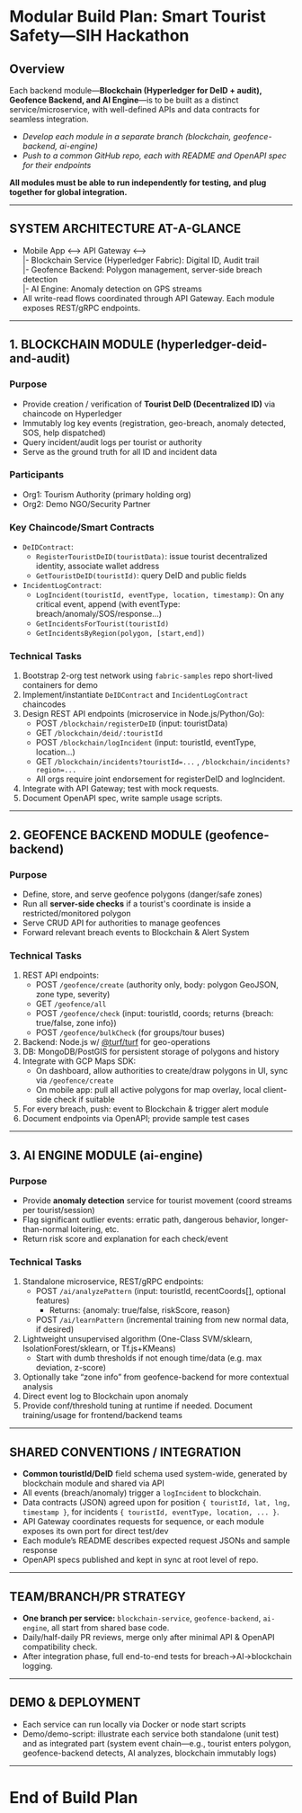 # Modular Build Plan: Smart Tourist Safety—SIH Hackathon

## Overview
Each backend module—**Blockchain (Hyperledger for DeID + audit), Geofence Backend, and AI Engine**—is to be built as a distinct service/microservice, with well-defined APIs and data contracts for seamless integration. 

- *Develop each module in a separate branch (blockchain, geofence-backend, ai-engine)*
- *Push to a common GitHub repo, each with README and OpenAPI spec for their endpoints*

**All modules must be able to run independently for testing, and plug together for global integration.**

---

## SYSTEM ARCHITECTURE AT-A-GLANCE

- Mobile App <—> API Gateway <—> \
  |- Blockchain Service (Hyperledger Fabric): Digital ID, Audit trail\
  |- Geofence Backend: Polygon management, server-side breach detection\
  |- AI Engine: Anomaly detection on GPS streams
- All write-read flows coordinated through API Gateway. Each module exposes REST/gRPC endpoints.

---

## 1. BLOCKCHAIN MODULE (hyperledger-deid-and-audit)

### Purpose
- Provide creation / verification of **Tourist DeID (Decentralized ID)** via chaincode on Hyperledger
- Immutably log key events (registration, geo-breach, anomaly detected, SOS, help dispatched)
- Query incident/audit logs per tourist or authority
- Serve as the ground truth for all ID and incident data

### Participants
- Org1: Tourism Authority (primary holding org)
- Org2: Demo NGO/Security Partner

### Key Chaincode/Smart Contracts
- `DeIDContract`:
    - `RegisterTouristDeID(touristData)`: issue tourist decentralized identity, associate wallet address
    - `GetTouristDeID(touristId)`: query DeID and public fields
- `IncidentLogContract`:
    - `LogIncident(touristId, eventType, location, timestamp)`: On any critical event, append (with eventType: breach/anomaly/SOS/response...)
    - `GetIncidentsForTourist(touristId)`
    - `GetIncidentsByRegion(polygon, [start,end])`

### Technical Tasks
1. Bootstrap 2-org test network using `fabric-samples` repo short-lived containers for demo
2. Implement/instantiate `DeIDContract` and `IncidentLogContract` chaincodes
3. Design REST API endpoints (microservice in Node.js/Python/Go):
    - POST `/blockchain/registerDeID` (input: touristData)
    - GET `/blockchain/deid/:touristId`
    - POST `/blockchain/logIncident` (input: touristId, eventType, location...)
    - GET `/blockchain/incidents?touristId=...` , `/blockchain/incidents?region=...`
    - All orgs require joint endorsement for registerDeID and logIncident.
4. Integrate with API Gateway; test with mock requests.
5. Document OpenAPI spec, write sample usage scripts.

---

## 2. GEOFENCE BACKEND MODULE (geofence-backend)

### Purpose
- Define, store, and serve geofence polygons (danger/safe zones)
- Run all **server-side checks** if a tourist's coordinate is inside a restricted/monitored polygon
- Serve CRUD API for authorities to manage geofences
- Forward relevant breach events to Blockchain & Alert System

### Technical Tasks
1. REST API endpoints:
    - POST `/geofence/create` (authority only, body: polygon GeoJSON, zone type, severity)
    - GET `/geofence/all`
    - POST `/geofence/check` (input: touristId, coords; returns {breach: true/false, zone info})
    - POST `/geofence/bulkCheck` (for groups/tour buses)
2. Backend: Node.js w/ [@turf/turf](https://turfjs.org) for geo-operations
3. DB: MongoDB/PostGIS for persistent storage of polygons and history
4. Integrate with GCP Maps SDK:
    - On dashboard, allow authorities to create/draw polygons in UI, sync via `/geofence/create`
    - On mobile app: pull all active polygons for map overlay, local client-side check if suitable
5. For every breach, push: event to Blockchain & trigger alert module
6. Document endpoints via OpenAPI; provide sample test cases

---

## 3. AI ENGINE MODULE (ai-engine)

### Purpose
- Provide **anomaly detection** service for tourist movement (coord streams per tourist/session)
- Flag significant outlier events: erratic path, dangerous behavior, longer-than-normal loitering, etc.
- Return risk score and explanation for each check/event

### Technical Tasks
1. Standalone microservice, REST/gRPC endpoints:
    - POST `/ai/analyzePattern` (input: touristId, recentCoords[], optional features)
        - Returns: {anomaly: true/false, riskScore, reason}
    - POST `/ai/learnPattern` (incremental training from new normal data, if desired)
2. Lightweight unsupervised algorithm (One-Class SVM/sklearn, IsolationForest/sklearn, or Tf.js+KMeans)
    - Start with dumb thresholds if not enough time/data (e.g. max deviation, z-score)
3. Optionally take “zone info” from geofence-backend for more contextual analysis
4. Direct event log to Blockchain upon anomaly
5. Provide conf/threshold tuning at runtime if needed. Document training/usage for frontend/backend teams

---

## SHARED CONVENTIONS / INTEGRATION
- **Common touristId/DeID** field schema used system-wide, generated by blockchain module and shared via API
- All events (breach/anomaly) trigger a `logIncident` to blockchain.
- Data contracts (JSON) agreed upon for position `{ touristId, lat, lng, timestamp }`, for incidents `{ touristId, eventType, location, ... }`.
- API Gateway coordinates requests for sequence, or each module exposes its own port for direct test/dev
- Each module’s README describes expected request JSONs and sample response
- OpenAPI specs published and kept in sync at root level of repo.

---

## TEAM/BRANCH/PR STRATEGY
- **One branch per service:** `blockchain-service`, `geofence-backend`, `ai-engine`, all start from shared base code.
- Daily/half-daily PR reviews, merge only after minimal API & OpenAPI compatibility check.
- After integration phase, full end-to-end tests for breach→AI→blockchain logging.

---

## DEMO & DEPLOYMENT
- Each service can run locally via Docker or node start scripts
- Demo/demo-script: illustrate each service both standalone (unit test) and as integrated part (system event chain—e.g., tourist enters polygon, geofence-backend detects, AI analyzes, blockchain immutably logs)

---

# End of Build Plan
